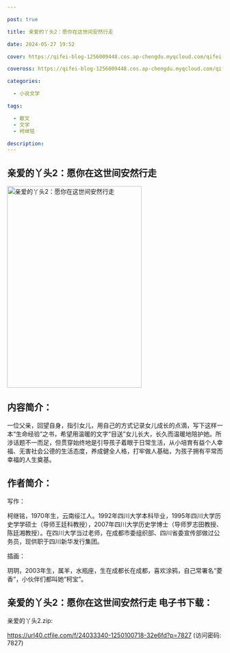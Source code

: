 ```yaml
---

post: true

title: 亲爱的丫头2：愿你在这世间安然行走

date: 2024-05-27 19:52

cover: https://qifei-blog-1256009448.cos.ap-chengdu.myqcloud.com/qifei-blog/6635fc460ea9cb1403a738ea.jpg

coveross: https://qifei-blog-1256009448.cos.ap-chengdu.myqcloud.com/qifei-blog/6635fc460ea9cb1403a738ea.jpg

categories:

  - 小说文学

tags:

  - 散文
  - 文学
  - 柯继铭

description:
---
```


## 亲爱的丫头2：愿你在这世间安然行走
<img alt=" 亲爱的丫头2：愿你在这世间安然行走" class="aligncenter loading" data-was-processed="true" decoding="async" fetchpriority="high" height="471" src="https://qifei-blog-1256009448.cos.ap-chengdu.myqcloud.com/qifei-blog/6635fc460ea9cb1403a738ea.jpg" style="cursor: zoom-in;" width="314"/>

## 内容简介：

一位父亲，回望自身，指引女儿，用自己的方式记录女儿成长的点滴，写下这样一本“生命经验”之书，希望用温暖的文字“目送”女儿长大，长久而温暖地陪护她。所涉话题不一而足，但贯穿始终地是引导孩子着眼于日常生活，从小培育有益个人幸福、无害社会公德的生活态度，养成健全人格，打牢做人基础，为孩子拥有平常而幸福的人生奠基。

## 作者简介：

写作：

柯继铭，1970年生，云南绥江人。1992年四川大学本科毕业，1995年四川大学历史学学硕士（导师王廷科教授），2007年四川大学历史学博士（导师罗志田教授、陈廷湘教授）。在四川大学当过老师，在成都市委组织部、四川省委宣传部做过公务员，现供职于四川新华发行集团。

插画：

玥玥，2003年生，属羊，水瓶座，生在成都长在成都，喜欢涂鸦，自己常署名“菱香”，小伙伴们都叫她“柯宝”。

## 亲爱的丫头2：愿你在这世间安然行走 电子书下载：
亲爱的丫头2.zip: 

https://url40.ctfile.com/f/24033340-1250100718-32e6fd?p=7827 (访问密码: 7827)
